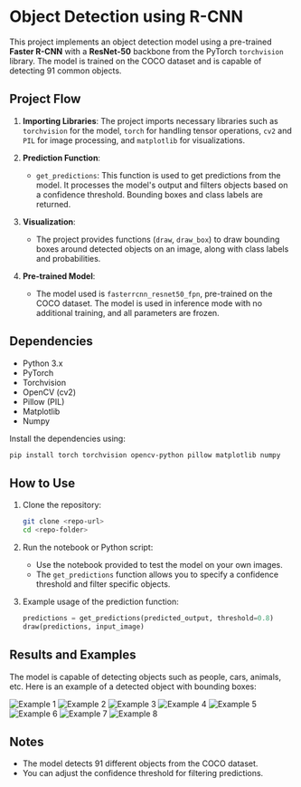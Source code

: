 
# Object Detection using R-CNN

This project implements an object detection model using a pre-trained **Faster R-CNN** with a **ResNet-50** backbone from the PyTorch `torchvision` library. The model is trained on the COCO dataset and is capable of detecting 91 common objects.

## Project Flow

1. **Importing Libraries**: The project imports necessary libraries such as `torchvision` for the model, `torch` for handling tensor operations, `cv2` and `PIL` for image processing, and `matplotlib` for visualizations.
   
2. **Prediction Function**:
   - `get_predictions`: This function is used to get predictions from the model. It processes the model's output and filters objects based on a confidence threshold. Bounding boxes and class labels are returned.

3. **Visualization**:
   - The project provides functions (`draw`, `draw_box`) to draw bounding boxes around detected objects on an image, along with class labels and probabilities.

4. **Pre-trained Model**:
   - The model used is `fasterrcnn_resnet50_fpn`, pre-trained on the COCO dataset. The model is used in inference mode with no additional training, and all parameters are frozen.

## Dependencies

- Python 3.x
- PyTorch
- Torchvision
- OpenCV (cv2)
- Pillow (PIL)
- Matplotlib
- Numpy

Install the dependencies using:
```bash
pip install torch torchvision opencv-python pillow matplotlib numpy
```

## How to Use

1. Clone the repository:
   ```bash
   git clone <repo-url>
   cd <repo-folder>
   ```

2. Run the notebook or Python script:
   - Use the notebook provided to test the model on your own images.
   - The `get_predictions` function allows you to specify a confidence threshold and filter specific objects.

3. Example usage of the prediction function:
   ```python
   predictions = get_predictions(predicted_output, threshold=0.8)
   draw(predictions, input_image)
   ```

## Results and Examples

The model is capable of detecting objects such as people, cars, animals, etc. Here is an example of a detected object with bounding boxes:

![Example 1](https://github.com/MazenMahmoud-IEEE/Object_Detection/blob/main/Results/160e38b3-2406-45b7-a1e9-f25e4d7c21a6.png)
![Example 2](https://github.com/MazenMahmoud-IEEE/Object_Detection/blob/main/Results/340b05c9-50fa-4021-bbbc-5a5096adc622.png)
![Example 3](https://github.com/MazenMahmoud-IEEE/Object_Detection/blob/main/Results/50edd535-d5af-48d5-8c01-43511af626f1.png)
![Example 4](https://github.com/MazenMahmoud-IEEE/Object_Detection/blob/main/Results/5bbba81e-246f-49c2-80f0-8e9e08b6b650.png)
![Example 5](https://github.com/MazenMahmoud-IEEE/Object_Detection/blob/main/Results/8abc7884-6167-4bce-9080-c3c89980efb5.png)
![Example 6](https://github.com/MazenMahmoud-IEEE/Object_Detection/blob/main/Results/9c2620a2-20e4-401a-af1a-66a2b2183ace.png)
![Example 7](https://github.com/MazenMahmoud-IEEE/Object_Detection/blob/main/Results/a148e412-c599-4bb5-85ff-6db8ec9c6504.png)
![Example 8](https://github.com/MazenMahmoud-IEEE/Object_Detection/blob/main/Results/e5d0009d-da0e-4842-b142-a3cbe04745e6.png)

## Notes

- The model detects 91 different objects from the COCO dataset.
- You can adjust the confidence threshold for filtering predictions.


